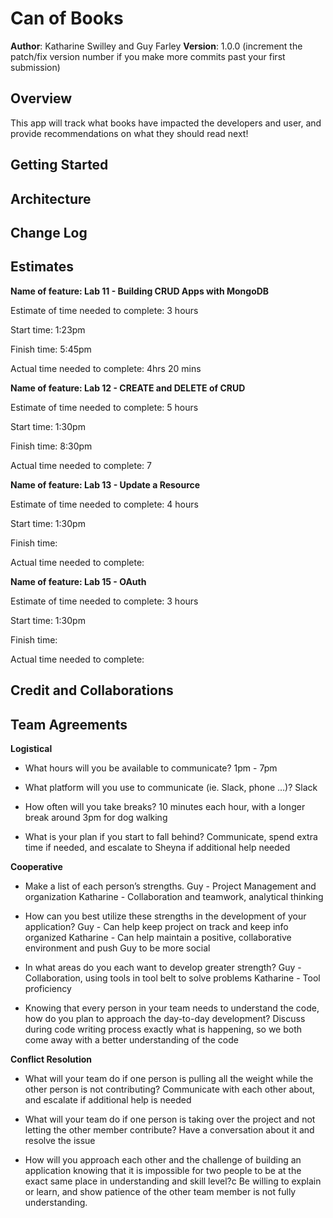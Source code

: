 # Can of Books

**Author**: Katharine Swilley and Guy Farley
**Version**: 1.0.0 (increment the patch/fix version number if you make more commits past your first submission)

## Overview

This app will track what books have impacted the developers and user, and provide recommendations on what they should read next!

## Getting Started
<!-- What are the steps that a user must take in order to build this app on their own machine and get it running? -->

## Architecture
<!-- Provide a detailed description of the application design. What technologies (languages, libraries, etc) you're using, and any other relevant design information. -->

## Change Log
<!-- Use this area to document the iterative changes made to your application as each feature is successfully implemented. Use time stamps. Here's an example:

01-01-2001 4:59pm - Application now has a fully-functional express server, with a GET route for the location resource. -->

## Estimates

**Name of feature: Lab 11 - Building CRUD Apps with MongoDB**

Estimate of time needed to complete: 3 hours

Start time: 1:23pm

Finish time: 5:45pm

Actual time needed to complete: 4hrs 20 mins

**Name of feature: Lab 12 - CREATE and DELETE of CRUD**

Estimate of time needed to complete: 5 hours

Start time: 1:30pm

Finish time: 8:30pm

Actual time needed to complete: 7

**Name of feature: Lab 13 - Update a Resource**

Estimate of time needed to complete: 4 hours

Start time: 1:30pm

Finish time:

Actual time needed to complete:

**Name of feature: Lab 15 - OAuth**

Estimate of time needed to complete: 3 hours

Start time: 1:30pm

Finish time:

Actual time needed to complete:

## Credit and Collaborations
<!-- Give credit (and a link) to other people or resources that helped you build this application. -->

## Team Agreements

**Logistical**

- What hours will you be available to communicate?
1pm - 7pm

- What platform will you use to communicate (ie. Slack, phone …)?
Slack

- How often will you take breaks?
10 minutes each hour, with a longer break around 3pm for dog walking

- What is your plan if you start to fall behind?
Communicate, spend extra time if needed, and escalate to Sheyna if additional help needed

**Cooperative**

- Make a list of each person’s strengths.
Guy - Project Management and organization
Katharine - Collaboration and teamwork, analytical thinking

- How can you best utilize these strengths in the development of your application?
Guy - Can help keep project on track and keep info organized
Katharine - Can help maintain a positive, collaborative environment and push Guy to be more social

- In what areas do you each want to develop greater strength?
Guy - Collaboration, using tools in tool belt to solve problems
Katharine - Tool proficiency

- Knowing that every person in your team needs to understand the code, how do you plan to approach the day-to-day development?
Discuss during code writing process exactly what is happening, so we both come away with a better understanding of the code

**Conflict Resolution**

- What will your team do if one person is pulling all the weight while the other person is not contributing?
Communicate with each other about, and escalate if additional help is needed

- What will your team do if one person is taking over the project and not letting the other member contribute?
Have a conversation about it and resolve the issue

- How will you approach each other and the challenge of building an application knowing that it is impossible for two people to be at the exact same place in understanding and skill level?c
Be willing to explain or learn, and show patience of the other team member is not fully understanding.
